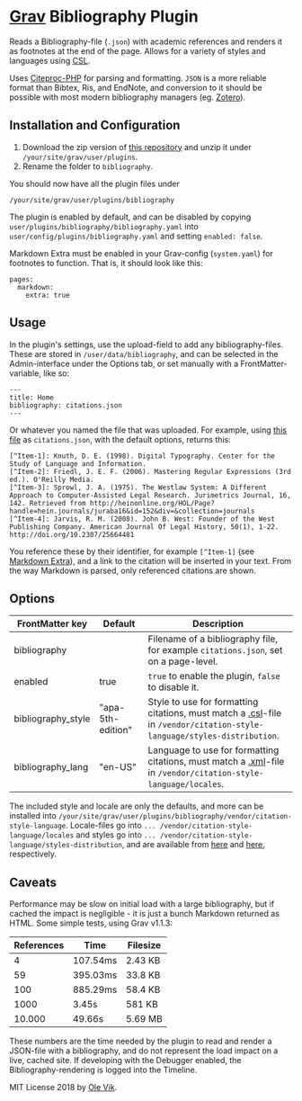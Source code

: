 # [Grav](http://getgrav.org/) Bibliography Plugin

Reads a Bibliography-file (`.json`) with academic references and renders it as footnotes at the end of the page. Allows for a variety of styles and languages using [CSL](http://citationstyles.org/).

Uses [Citeproc-PHP](https://github.com/seboettg/citeproc-php) for parsing and formatting. `JSON` is a more reliable format than Bibtex, Ris, and EndNote, and conversion to it should be possible with most modern bibliography managers (eg. [Zotero](https://www.zotero.org/)).

## Installation and Configuration

1. Download the zip version of [this repository](https://github.com/OleVik/grav-plugin-bibliography/archive/master.zip) and unzip it under `/your/site/grav/user/plugins`.
2. Rename the folder to `bibliography`.

You should now have all the plugin files under

    /your/site/grav/user/plugins/bibliography

The plugin is enabled by default, and can be disabled by copying `user/plugins/bibliography/bibliography.yaml` into `user/config/plugins/bibliography.yaml` and setting `enabled: false`.

Markdown Extra must be enabled in your Grav-config (`system.yaml`) for footnotes to function. That is, it should look like this:

```
pages:
  markdown:
    extra: true
```

## Usage

In the plugin's settings, use the upload-field to add any bibliography-files. These are stored in `/user/data/bibliography`, and can be selected in the Admin-interface under the Options tab, or set manually with a FrontMatter-variable, like so:

```
---
title: Home
bibliography: citations.json
---
```

Or whatever you named the file that was uploaded. For example, using [this file](https://bitbucket.org/fbennett/citeproc-js/src/2b552c68ca2a891d3869ebdfa5167115cc5e546f/demo/citations.json?at=default&fileviewer=file-view-default) as `citations.json`, with the default options, returns this:

```
[^Item-1]: Knuth, D. E. (1998). Digital Typography. Center for the Study of Language and Information.
[^Item-2]: Friedl, J. E. F. (2006). Mastering Regular Expressions (3rd ed.). O'Reilly Media.
[^Item-3]: Sprowl, J. A. (1975). The Westlaw System: A Different Approach to Computer-Assisted Legal Research. Jurimetrics Journal, 16, 142. Retrieved from http://heinonline.org/HOL/Page?handle=hein.journals/juraba16&id=152&div=&collection=journals
[^Item-4]: Jarvis, R. M. (2008). John B. West: Founder of the West Publishing Company. American Journal Of Legal History, 50(1), 1-22. http://doi.org/10.2307/25664481
```

You reference these by their identifier, for example `[^Item-1]` (see [Markdown Extra](http://parsedown.org/extra/)), and a link to the citation will be inserted in your text. From the way Markdown is parsed, only referenced citations are shown.

## Options

| FrontMatter key | Default | Description |
|--------------------|---------|------------------------------------------------------------------------------------------------------------------------------------------------------------|
| bibliography |  | Filename of a bibliography file, for example `citations.json`, set on a page-level. |
| enabled | true | `true` to enable the plugin, `false` to disable it. |
| bibliography_style | "apa-5th-edition" | Style to use for formatting citations, must match a [.csl](http://citationstyles.org/styles/)-file in `/vendor/citation-style-language/styles-distribution`. |
| bibliography_lang | "en-US" | Language to use for formatting citations, must match a [.xml](https://packagist.org/packages/academicpuma/locales)-file in `/vendor/citation-style-language/locales`. |

The included style and locale are only the defaults, and more can be installed into `/your/site/grav/user/plugins/bibliography/vendor/citation-style-language`. Locale-files go into `... /vendor/citation-style-language/locales` and styles go into `... /vendor/citation-style-language/styles-distribution`, and are available from [here](https://github.com/citation-style-language/locales) and [here](https://github.com/citation-style-language/styles-distribution), respectively.

## Caveats

Performance may be slow on initial load with a large bibliography, but if cached the impact is negligible - it is just a bunch Markdown returned as HTML. Some simple tests, using Grav v1.1.3:

| References | Time | Filesize |
|------------|----------|---------|
| 4 | 107.54ms | 2.43 KB |
| 59 | 395.03ms | 33.8 KB |
| 100 | 885.29ms | 58.4 KB |
| 1000 | 3.45s | 581 KB |
| 10.000 | 49.66s | 5.69 MB |

These numbers are the time needed by the plugin to read and render a JSON-file with a bibliography, and do not represent the load impact on a live, cached site. If developing with the Debugger enabled, the Bibliography-rendering is logged into the Timeline.

MIT License 2018 by [Ole Vik](https://olevik.me/).